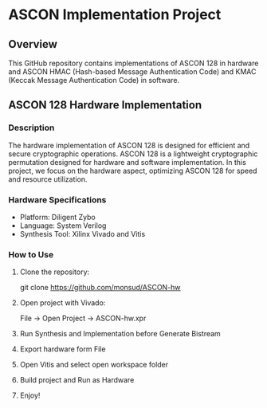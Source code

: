 # ASCON Implementation Project

## Overview

This GitHub repository contains implementations of ASCON 128 in hardware and ASCON HMAC (Hash-based Message Authentication Code) and KMAC (Keccak Message Authentication Code) in software.

## ASCON 128 Hardware Implementation

### Description

The hardware implementation of ASCON 128 is designed for efficient and secure cryptographic operations. ASCON 128 is a lightweight cryptographic permutation designed for hardware and software implementation. In this project, we focus on the hardware aspect, optimizing ASCON 128 for speed and resource utilization.

### Hardware Specifications

- Platform: Diligent Zybo
- Language: System Verilog
- Synthesis Tool: Xilinx Vivado and Vitis

### How to Use

1. Clone the repository:

   git clone https://github.com/monsud/ASCON-hw

2. Open project with Vivado:

   File -> Open Project -> ASCON-hw.xpr

3. Run Synthesis and Implementation before Generate Bistream
4. Export hardware form File
5. Open Vitis and select open workspace folder
6. Build project and Run as Hardware
7. Enjoy!
   
